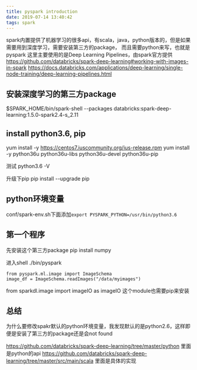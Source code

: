 ```yaml
---
title: pyspark introduction
date: 2019-07-14 13:40:42
tags: spark
---
```

spark内置提供了机器学习的很多api，有scala，java，python版本的，但是如果需要用到深度学习，需要安装第三方的package，
而且需要python来写，也就是pyspark
这里主要使用的是Deep Learning Pipelines，由spark官方提供
https://github.com/databricks/spark-deep-learning#working-with-images-in-spark
https://docs.databricks.com/applications/deep-learning/single-node-training/deep-learning-pipelines.html

## 安装深度学习的第三方package
$SPARK_HOME/bin/spark-shell --packages databricks:spark-deep-learning:1.5.0-spark2.4-s_2.11

## install python3.6, pip
yum install -y https://centos7.iuscommunity.org/ius-release.rpm
yum install -y python36u python36u-libs python36u-devel python36u-pip

测试
python3.6 -V

升级下pip
pip install --upgrade pip

## python环境变量
conf/spark-env.sh下面添加`export PYSPARK_PYTHON=/usr/bin/python3.6`

## 第一个程序
先安装这个第三方package
pip install numpy

进入shell
./bin/pyspark

```
from pyspark.ml.image import ImageSchema
image_df = ImageSchema.readImages("/data/myimages")
```

from sparkdl.image import imageIO as imageIO
这个module也需要pip来安装

## 总结
为什么要修改spakr默认的python环境变量，我发现默认的是python2.6，这样即便是安装了第三方的package还是会not found

https://github.com/databricks/spark-deep-learning/tree/master/python 里面是python的api
https://github.com/databricks/spark-deep-learning/tree/master/src/main/scala 里面是具体的实现